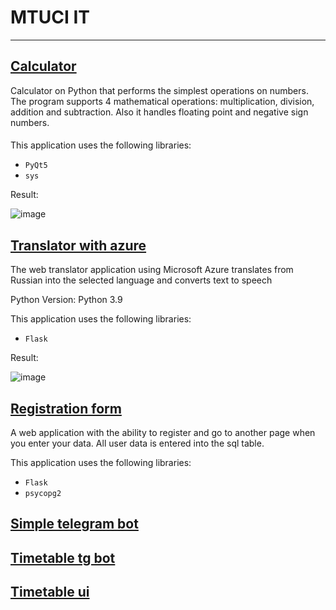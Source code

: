 # MTUCI IT
___

## [Calculator](https://github.com/gunglulqueen13/MTUCI_IT/tree/main/calculator)
Calculator on Python that performs the simplest operations on numbers. The program supports 4 mathematical operations: multiplication, division, addition and subtraction. Also it handles floating point and negative sign numbers.
####
This application uses the following libraries:
- `PyQt5`
- `sys` 

Result:

![image](https://user-images.githubusercontent.com/90320404/147295532-72a89a42-ece7-4a8c-87f2-5ed7315bb19a.png)
## [Translator with azure](https://github.com/gunglulqueen13/MTUCI_IT/tree/main/translatore_with_azure1)

The web translator application using Microsoft Azure translates from Russian into the selected language and converts text to speech

Python Version: Python 3.9

This application uses the following libraries:
- `Flask`

Result:

![image](https://user-images.githubusercontent.com/90320404/147333025-ff184413-6ad5-4c74-bfc9-12365e1d3064.png)
## [Registration form](https://github.com/gunglulqueen13/MTUCI_IT/tree/main/RED_LOG)
A web application with the ability to register and go to another page when you enter your data. All user data is entered into the sql table.

This application uses the following libraries: 
- `Flask`
- `psycopg2`
## [Simple telegram bot](https://github.com/gunglulqueen13/MTUCI_IT/tree/main/Simple-bot)
## [Timetable tg bot](https://github.com/gunglulqueen13/MTUCI_IT/tree/main/timetable_bot)
## [Timetable ui]()
